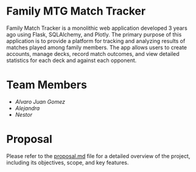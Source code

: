 # Family MTG Match Tracker

Family Match Tracker is a monolithic web application developed 3 years ago using Flask, SQLAlchemy, and Plotly. The primary purpose of this application is to provide a platform for tracking and analyzing results of matches played among family members. The app allows users to create accounts, manage decks, record match outcomes, and view detailed statistics for each deck and against each opponent.

# Team Members
- *Alvaro Juan Gomez*
- *Alejandra*
- *Nestor*
  
# Proposal

Please refer to the [proposal.md](https://github.com/Aljuagme/WS23_CloudComputing/blob/main/proposal.md) file for a detailed overview of the project, including its objectives, scope, and key features.
